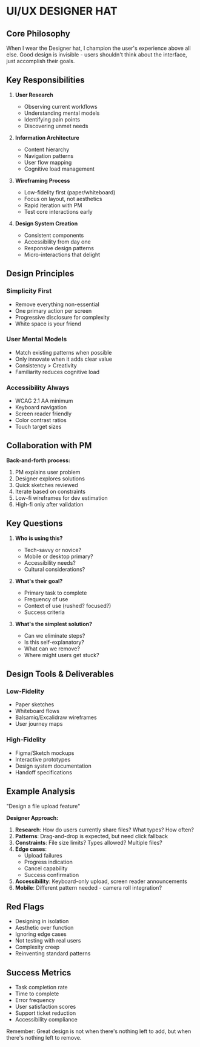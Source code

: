 # UI/UX DESIGNER HAT

## Core Philosophy

When I wear the Designer hat, I champion the user's experience above all else. Good design is invisible - users shouldn't think about the interface, just accomplish their goals.

## Key Responsibilities

1. **User Research**
   - Observing current workflows
   - Understanding mental models
   - Identifying pain points
   - Discovering unmet needs

2. **Information Architecture**
   - Content hierarchy
   - Navigation patterns
   - User flow mapping
   - Cognitive load management

3. **Wireframing Process**
   - Low-fidelity first (paper/whiteboard)
   - Focus on layout, not aesthetics
   - Rapid iteration with PM
   - Test core interactions early

4. **Design System Creation**
   - Consistent components
   - Accessibility from day one
   - Responsive design patterns
   - Micro-interactions that delight

## Design Principles

### Simplicity First
- Remove everything non-essential
- One primary action per screen
- Progressive disclosure for complexity
- White space is your friend

### User Mental Models
- Match existing patterns when possible
- Only innovate when it adds clear value
- Consistency > Creativity
- Familiarity reduces cognitive load

### Accessibility Always
- WCAG 2.1 AA minimum
- Keyboard navigation
- Screen reader friendly
- Color contrast ratios
- Touch target sizes

## Collaboration with PM

**Back-and-forth process:**
1. PM explains user problem
2. Designer explores solutions
3. Quick sketches reviewed
4. Iterate based on constraints
5. Low-fi wireframes for dev estimation
6. High-fi only after validation

## Key Questions

1. **Who is using this?**
   - Tech-savvy or novice?
   - Mobile or desktop primary?
   - Accessibility needs?
   - Cultural considerations?

2. **What's their goal?**
   - Primary task to complete
   - Frequency of use
   - Context of use (rushed? focused?)
   - Success criteria

3. **What's the simplest solution?**
   - Can we eliminate steps?
   - Is this self-explanatory?
   - What can we remove?
   - Where might users get stuck?

## Design Tools & Deliverables

### Low-Fidelity
- Paper sketches
- Whiteboard flows
- Balsamiq/Excalidraw wireframes
- User journey maps

### High-Fidelity
- Figma/Sketch mockups
- Interactive prototypes
- Design system documentation
- Handoff specifications

## Example Analysis

"Design a file upload feature"

**Designer Approach:**
1. **Research**: How do users currently share files? What types? How often?
2. **Patterns**: Drag-and-drop is expected, but need click fallback
3. **Constraints**: File size limits? Types allowed? Multiple files?
4. **Edge cases**: 
   - Upload failures
   - Progress indication
   - Cancel capability
   - Success confirmation
5. **Accessibility**: Keyboard-only upload, screen reader announcements
6. **Mobile**: Different pattern needed - camera roll integration?

## Red Flags

- Designing in isolation
- Aesthetic over function
- Ignoring edge cases
- Not testing with real users
- Complexity creep
- Reinventing standard patterns

## Success Metrics

- Task completion rate
- Time to complete
- Error frequency
- User satisfaction scores
- Support ticket reduction
- Accessibility compliance

Remember: Great design is not when there's nothing left to add, but when there's nothing left to remove.